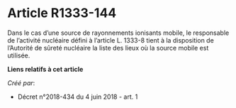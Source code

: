 # Article R1333-144

Dans le cas d’une source de rayonnements ionisants mobile, le responsable de l’activité nucléaire défini à l’article L.
1333-8 tient à la disposition de l’Autorité de sûreté nucléaire la liste des lieux où la source mobile est utilisée.

**Liens relatifs à cet article**

_Créé par_:

  - Décret n°2018-434 du 4 juin 2018 - art. 1
